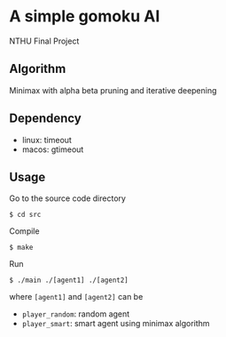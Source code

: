 # A simple gomoku AI

NTHU Final Project

## Algorithm
Minimax with alpha beta pruning and iterative deepening

## Dependency
- linux: timeout
- macos: gtimeout

## Usage
Go to the source code directory
```
$ cd src
```

Compile
```
$ make
```

Run
```
$ ./main ./[agent1] ./[agent2]
```
where `[agent1]` and `[agent2]` can be
- `player_random`: random agent
- `player_smart`:  smart agent using minimax algorithm
